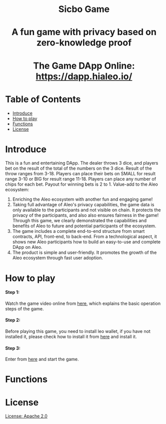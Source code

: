 # <p align="center">Sicbo Game</p>
# <p align="center">A fun game with privacy based on zero-knowledge proof</p>
# <p align="center">The Game DApp Online: https://dapp.hialeo.io/ </p>
# Table of Contents
* [Introduce](#introduce)
* [How to play](#how-to-play)
* [Functions](#functions)
* [License](#license)

# Introduce
This is a fun and entertaining DApp. 
The dealer throws 3 dice, and players bet on the result of the total of the numbers on the 3 dice.  Result of the throw ranges from 3-18.  Players can place their bets on SMALL for result range 3-10 or BIG for result range 11-18.  Players can place any number of chips for each bet.   Payout for winning bets is 2 to 1.
Value-add to the Aleo ecosystem:
1. Enriching the Aleo ecosystem with another fun and engaging game!
2. Taking full advantage of Aleo's privacy capabilities, the game data is only available to the participants and not visible on chain.  It protects the privacy of the participants, and also also ensures fairness in the game!   Through this game, we clearly demonstrated the capabilities and benefits of Aleo to future and potential participants of the ecosystem.
3. The game includes a complete end-to-end structure from smart contracts, API, front-end, to back-end.  From a technological aspect, it shows new Aleo participants how to build an easy-to-use and complete DApp on Aleo.
4. The product is simple and user-friendly.  It promotes the growth of the Aleo ecosystem through fast user adoption.
# How to play
 #### Step 1: 
 Watch the game video online from [here](https://dapp.hialeo.io/), which explains the basic operation steps of the game.

 #### Step 2:  
 Before playing this game, you need to install leo wallet, if you have not installed it, please check how to install it from [here](https://leo.app/) and install it.

 #### Step 3:
 Enter from [here](https://dapp.hialeo.io/) and start the game.

# Functions

# License
[License: Apache 2.0](./LICENSE)
  
